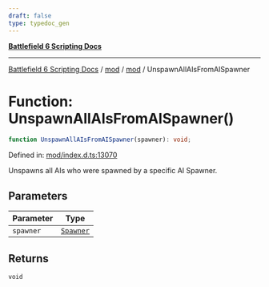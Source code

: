 ```yaml
---
draft: false
type: typedoc_gen
---
```


[**Battlefield 6 Scripting Docs**](../../../_index.md)

***

[Battlefield 6 Scripting Docs](../../../_index.md) / [mod](../../_index.md) / [mod](../_index.md) / UnspawnAllAIsFromAISpawner

# Function: UnspawnAllAIsFromAISpawner()

```ts
function UnspawnAllAIsFromAISpawner(spawner): void;
```

Defined in: [mod/index.d.ts:13070](https://github.com/battlefield-portal-community/portal-docs/blob/ff09b2690670f74de7e97198022e5a97ff1161ff/generators/santiago/mod/index.d.ts#L13070)

Unspawns all AIs who were spawned by a specific AI Spawner.

## Parameters

| Parameter | Type |
| ------ | ------ |
| `spawner` | [`Spawner`](../Spawner/_index.md) |

## Returns

`void`
